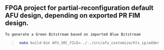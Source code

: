 ## FPGA project for partial-reconfiguration default AFU design, depending on exported PR FIM design.

    To generate a Green Bitstream based on imported Blue Bitstream
>
>   ```bash
>    make build-bin AFU_SRC_FILE=../../src/afu_customize/hls_ip/adder_axilite/afu_example.bd.tcl AFU_IP_FILE=../../src/afu_customize/hls_ip/adder_axilite/add_afu_ip_path.tcl
>   ```
